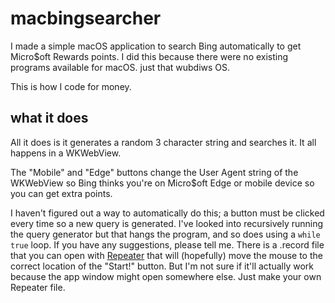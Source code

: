 # macbingsearcher

I made a simple macOS application to search Bing automatically to get Micro$oft Rewards points.
I did this because there were no existing programs available for macOS. just that wubdiws OS.

This is how I code for money.

## what it does
All it does is it generates a random 3 character string and searches it. It all happens in a WKWebView.

The "Mobile" and "Edge" buttons change the User Agent string of the WKWebView so Bing thinks you're on Micro$oft Edge or
mobile device so you can get extra points.

I haven't figured out a way to automatically do this; a button must be clicked every time so a new query is generated.
I've looked into recursively running the query generator but that hangs the program, and so does using a `while true` loop.
If you have any suggestions, please tell me. There is a .record file that you can open with [Repeater](https://apps.apple.com/us/app/repeater/id443370764?mt=12)
that will (hopefully) move the mouse to the correct location of the "Start!" button. But I'm not sure if it'll actually work
because the app window might open somewhere else. Just make your own Repeater file.

